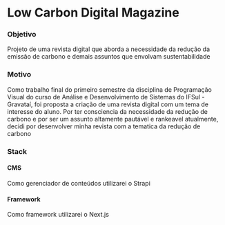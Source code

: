 # Low Carbon Digital Magazine

### Objetivo
Projeto de uma revista digital que aborda a necessidade da redução da emissão de carbono e demais assuntos que envolvam sustentabilidade

### Motivo
Como trabalho final do primeiro semestre da disciplina de Programação Visual do curso de Análise e Desenvolvimento de Sistemas do IFSul - Gravataí, foi proposta
a criação de uma revista digital com um tema de interesse do aluno. Por ter consciencia da necessidade da redução de carbono e por ser um assunto altamente pautável e 
rankeavel atualmente, decidi por desenvolver minha revista com a tematica da redução de carbono

### Stack

#### CMS
Como gerenciador de conteúdos utilizarei o Strapi

#### Framework
Como framework utilizarei o Next.js

